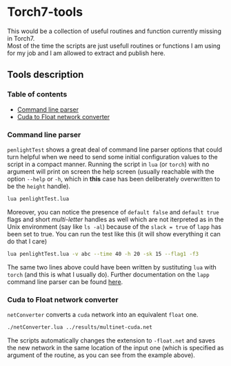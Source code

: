 Torch7-tools
============

This would be a collection of useful routines and function currently missing in Torch7.  
Most of the time the scripts are just usefull routines or functions I am using for my job and I am allowed to extract and publish here.

## Tools description

### Table of contents
 - [Command line parser](#command-line-parser)
 - [Cuda to Float network converter](#cuda-to-float-network-converter)

### Command line parser
`penlightTest` shows a great deal of command line parser options that could turn helpful when we need to send some initial configuration values to the script in a compact manner. Running the script in `lua` (or `torch`) with no argument will print on screen the help screen (usually reachable with the option `--help` or `-h`, which in **this** case has been deliberately overwritten to be the `height` handle).
```bash
lua penlightTest.lua
```
Moreover, you can notice the presence of `default false` and `default true` flags and short *multi-letter* handles as well which are not iterpreted as in the Unix environment (say like `ls -al`) because of the `slack = true` of `lapp` has been set to true.
You can run the test like this (it will show everything it can do that I care)
```bash
lua penlightTest.lua -v abc --time 40 -h 20 -sk 15 --flag1 -f3
```
The same two lines above could have been written by sustituting `lua` with `torch` (and this is what I usually do). Further documentation on the `lapp` command line parser can be found [here](https://github.com/stevedonovan/Penlight/blob/master/doc/manual/08-additional.md#command-line-programs-with-lapp).

### Cuda to Float network converter
`netConverter` converts a `cuda` network into an equivalent `float` one.
```bash
./netConverter.lua ../results/multinet-cuda.net
```
The scripts automatically changes the extension to `-float.net` and saves the new network in the same location of the input one (which is specified as argument of the routine, as you can see from the example above).
